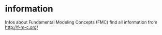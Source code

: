 # information
Infos about Fundamental Modeling Concepts (FMC)
find all information from http://f-m-c.org/